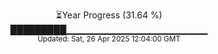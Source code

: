 <p align="center">
⏳Year Progress (31.64 %)<br>
█████████▁▁▁▁▁▁▁▁▁▁▁▁▁▁▁▁▁▁▁▁▁ <br>
<sub>Updated: Sat, 26 Apr 2025 12:04:00 GMT</sub>
</p>

